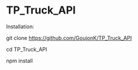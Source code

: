 # TP_Truck_API

Installation:

git clone https://github.com/GoujonK/TP_Truck_API

cd TP_Truck_API

npm install 
